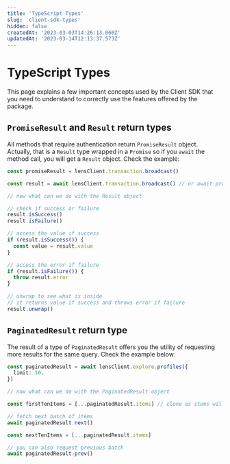 ```yaml
---
title: 'TypeScript Types'
slug: 'client-sdk-types'
hidden: false
createdAt: '2023-03-03T14:26:13.060Z'
updatedAt: '2023-03-14T12:13:37.573Z'
---
```


# TypeScript Types

This page explains a few important concepts used by the Client SDK that you need to understand to correctly use the features offered by the package.

## `PromiseResult` and `Result` return types

All methods that require authentication return `PromiseResult` object. Actually, that is a `Result` type wrapped in a `Promise` so if you `await` the method call, you will get a `Result` object. Check the example:

```typescript
const promiseResult = lensClient.transaction.broadcast()

const result = await lensClient.transaction.broadcast() // or await promiseResult;

// now what can we do with the Result object

// check if success or failure
result.isSuccess()
result.isFailure()

// access the value if success
if (result.isSuccess()) {
  const value = result.value
}

// access the error if failure
if (result.isFailure()) {
  throw result.error
}

// unwrap to see what is inside
// it returns value if success and throws error if failure
result.unwrap()
```

## `PaginatedResult` return type

The result of a type of `PaginatedResult` offers you the utility of requesting more results for the same query. Check the example below.

```typescript
const paginatedResult = await lensClient.explore.profiles({
  limit: 10,
})

// now what can we do with the PaginatedResult object

const firstTenItems = [...paginatedResult.items] // clone as items will be overwritten when calling .next()

// fetch next batch of items
await paginatedResult.next()

const nextTenItems = [...paginatedResult.items]

// you can also request previous batch
await paginatedResult.prev()
```
